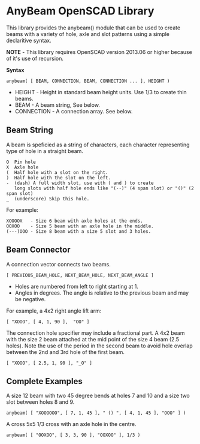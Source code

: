 AnyBeam OpenSCAD Library 
====

This library provides the anybeam() module that can be used to create beams with a variety of hole, axle and slot patterns using a simple declaritive syntax. 

**NOTE** - This library requires OpenSCAD version 2013.06 or higher because of it's use of recursion. 

**Syntax** 

    anybeam( [ BEAM, CONNECTION, BEAM, CONNECTION ... ], HEIGHT )

 * HEIGHT - Height in standard beam height units. Use 1/3 to create thin beams.
 * BEAM - A beam string, See below.
 * CONNECTION - A connection array. See below.

Beam String
-----

A beam is speficied as a string of characters, each character representing type of hole in a straight beam.

    O  Pin hole  
    X  Axle hole  
    (  Half hole with a slot on the right.  
    )  Half hole with the slot on the left.  
    -  (dash) A full width slot, use with ( and ) to create 
       long slots with half hole ends like "(--)" (4 span slot) or "()" (2 span slot)  
    _  (underscore) Skip this hole.  

For example: 

    XOOOOX   - Size 6 beam with axle holes at the ends.   
    OOXOO    - Size 5 beam with an axle hole in the middle.  
    (---)OOO - Size 8 beam with a size 5 slot and 3 holes.  


Beam Connector
----

A connection vector connects two beams. 

    [ PREVIOUS_BEAM_HOLE, NEXT_BEAM_HOLE, NEXT_BEAM_ANGLE ]  

 * Holes are numbered from left to right starting at 1. 
 * Angles in degrees. The angle is relative to the previous beam and may be negative. 

For example, a 4x2 right angle lift arm: 
  
    [ "XOOO", [ 4, 1, 90 ],  "OO" ]  

The connection hole specifier may include a fractional part. A 4x2 beam with the size 2 beam attached at the mid point of the size 4 beam (2.5 holes). Note the use of the period in the second beam to avoid hole overlap between the 2nd and 3rd hole of the first beam.

    [ "XOOO", [ 2.5, 1, 90 ], "_O" ]  

Complete Examples
----

A size 12 beam with two 45 degree bends at holes 7 and 10 and a size two slot between holes 8 and 9. 

    anybeam( [ "XOOOOOO", [ 7, 1, 45 ], " () ", [ 4, 1, 45 ], "OOO" ] )

A cross 5x5 1/3 cross with an axle hole in the centre.

    anybeam( [ "OOXOO", [ 3, 3, 90 ], "OOXOO" ], 1/3 )


